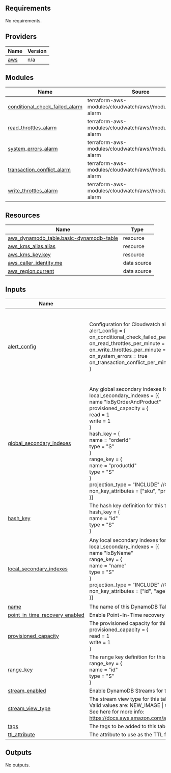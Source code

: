 ## Requirements

No requirements.

## Providers

| Name | Version |
|------|---------|
| <a name="provider_aws"></a> [aws](#provider\_aws) | n/a |

## Modules

| Name | Source | Version |
|------|--------|---------|
| <a name="module_conditional_check_failed_alarm"></a> [conditional\_check\_failed\_alarm](#module\_conditional\_check\_failed\_alarm) | terraform-aws-modules/cloudwatch/aws//modules/metric-alarm | ~> 2.0 |
| <a name="module_read_throttles_alarm"></a> [read\_throttles\_alarm](#module\_read\_throttles\_alarm) | terraform-aws-modules/cloudwatch/aws//modules/metric-alarm | ~> 2.0 |
| <a name="module_system_errors_alarm"></a> [system\_errors\_alarm](#module\_system\_errors\_alarm) | terraform-aws-modules/cloudwatch/aws//modules/metric-alarm | ~> 2.0 |
| <a name="module_transaction_conflict_alarm"></a> [transaction\_conflict\_alarm](#module\_transaction\_conflict\_alarm) | terraform-aws-modules/cloudwatch/aws//modules/metric-alarm | ~> 2.0 |
| <a name="module_write_throttles_alarm"></a> [write\_throttles\_alarm](#module\_write\_throttles\_alarm) | terraform-aws-modules/cloudwatch/aws//modules/metric-alarm | ~> 2.0 |

## Resources

| Name | Type |
|------|------|
| [aws_dynamodb_table.basic-dynamodb-table](https://registry.terraform.io/providers/hashicorp/aws/latest/docs/resources/dynamodb_table) | resource |
| [aws_kms_alias.alias](https://registry.terraform.io/providers/hashicorp/aws/latest/docs/resources/kms_alias) | resource |
| [aws_kms_key.key](https://registry.terraform.io/providers/hashicorp/aws/latest/docs/resources/kms_key) | resource |
| [aws_caller_identity.me](https://registry.terraform.io/providers/hashicorp/aws/latest/docs/data-sources/caller_identity) | data source |
| [aws_region.current](https://registry.terraform.io/providers/hashicorp/aws/latest/docs/data-sources/region) | data source |

## Inputs

| Name | Description | Type | Default | Required |
|------|-------------|------|---------|:--------:|
| <a name="input_alert_config"></a> [alert\_config](#input\_alert\_config) | Configuration for Cloudwatch alarms. e.g<br>alert\_config = {<br>    on\_conditional\_check\_failed\_per\_minute = null<br>    on\_read\_throttles\_per\_minute           = 10<br>    on\_write\_throttles\_per\_minute          = 5<br>    on\_system\_errors                       = true<br>    on\_transaction\_conflict\_per\_minute     = null<br>} | <pre>object({<br>    on_conditional_check_failed_per_minute = optional(number)<br>    on_read_throttles_per_minute           = optional(number)<br>    on_write_throttles_per_minute          = optional(number)<br>    on_failed_to_replicate                 = optional(bool)<br>    on_system_errors                       = optional(bool)<br>    on_transaction_conflict_per_minute     = optional(number)<br><br>  })</pre> | <pre>{<br>  "on_conditional_check_failed_per_minute": null,<br>  "on_read_throttles_per_minute": null,<br>  "on_system_errors": true,<br>  "on_transaction_conflict_per_minute": null,<br>  "on_write_throttles_per_minute": null<br>}</pre> | no |
| <a name="input_global_secondary_indexes"></a> [global\_secondary\_indexes](#input\_global\_secondary\_indexes) | Any global secondary indexes for this table. e.g.<br>local\_secondary\_indexes = [{<br>  name "IxByOrderAndProduct"<br>  provisioned\_capacity = {<br>    read = 1<br>    write = 1<br>  }<br>  hash\_key = {<br>    name = "orderId"<br>    type = "S"<br>  }<br>  range\_key = {<br>    name = "productId"<br>    type = "S"<br>  }<br>  projection\_type = "INCLUDE" //Optional. Defaults to ALL<br>  non\_key\_attributes = ["sku", "price", "description"] //Required if projection\_type = "INCLUDE"<br>}] | <pre>set(object({<br>    name = string<br>    provisioned_capacity = optional(object({<br>      read  = number<br>      write = number<br>    }))<br>    hash_key = object({<br>      name = string<br>      type = string<br>    })<br>    range_key = optional(object({<br>      name = string<br>      type = string<br>    }))<br>    projection_type    = optional(string)<br>    non_key_attributes = optional(list(string))<br>  }))</pre> | `[]` | no |
| <a name="input_hash_key"></a> [hash\_key](#input\_hash\_key) | The hash key definition for this table. e.g.<br>hash\_key = {<br>  name = "id"<br>  type = "S"<br>} | <pre>object({<br>    name = string<br>    type = string<br>  })</pre> | n/a | yes |
| <a name="input_local_secondary_indexes"></a> [local\_secondary\_indexes](#input\_local\_secondary\_indexes) | Any local secondary indexes for this table. e.g.<br>local\_secondary\_indexes = [{<br>  name "IxByName"<br>  range\_key = {<br>    name = "name"<br>    type = "S"<br>  }<br>  projection\_type = "INCLUDE" //Optional. Defaults to ALL<br>  non\_key\_attributes = ["id", "age", "dob"] //Required if projection\_type = "INCLUDE"<br>}] | <pre>set(object({<br>    name = string<br>    range_key = optional(object({<br>      name = string<br>      type = string<br>    }))<br>    projection_type    = optional(string)<br>    non_key_attributes = optional(list(string))<br>  }))</pre> | `[]` | no |
| <a name="input_name"></a> [name](#input\_name) | The name of this DynamoDB Table | `string` | n/a | yes |
| <a name="input_point_in_time_recovery_enabled"></a> [point\_in\_time\_recovery\_enabled](#input\_point\_in\_time\_recovery\_enabled) | Enable Point-In-Time recovery on this table | `bool` | `true` | no |
| <a name="input_provisioned_capacity"></a> [provisioned\_capacity](#input\_provisioned\_capacity) | The provisioned capacity for this table. e.g. <br>provisioned\_capacity = {<br>  read = 1<br>  write = 1<br>} | <pre>object({<br>    read  = number<br>    write = number<br>  })</pre> | `null` | no |
| <a name="input_range_key"></a> [range\_key](#input\_range\_key) | The range key definition for this table. e.g.<br>range\_key = {<br>  name = "id"<br>  type = "S"<br>} | <pre>object({<br>    name = string<br>    type = string<br>  })</pre> | `null` | no |
| <a name="input_stream_enabled"></a> [stream\_enabled](#input\_stream\_enabled) | Enable DynamoDB Streams for this table | `bool` | `false` | no |
| <a name="input_stream_view_type"></a> [stream\_view\_type](#input\_stream\_view\_type) | The stream view type for this table if streams are enabled.<br>Valid values are: NEW\_IMAGE \| OLD\_IMAGE \| NEW\_AND\_OLD\_IMAGES \| KEYS\_ONLY<br>See here for more info: https://docs.aws.amazon.com/amazondynamodb/latest/APIReference/API_StreamSpecification.html | `string` | `"NEW_AND_OLD_IMAGES"` | no |
| <a name="input_tags"></a> [tags](#input\_tags) | The tags to be added to this table | `map(string)` | `{}` | no |
| <a name="input_ttl_attribute"></a> [ttl\_attribute](#input\_ttl\_attribute) | The attribute to use as the TTL for data in this table | `string` | `null` | no |

## Outputs

No outputs.
